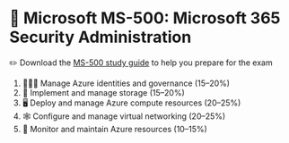 # 🏢 Microsoft MS-500: Microsoft 365 Security Administration

✏️ Download the [MS-500 study guide](https://learn.microsoft.com/en-us/certifications/exams/ms-500) to help you prepare for the exam

1. 🧑‍🤝‍🧑 Manage Azure identities and governance (15–20%)
2. 💽 Implement and manage storage (15–20%)
3. 🖥️ Deploy and manage Azure compute resources (20–25%)
4. 🕸️ Configure and manage virtual networking (20–25%)
5. 🌱 Monitor and maintain Azure resources (10–15%)
